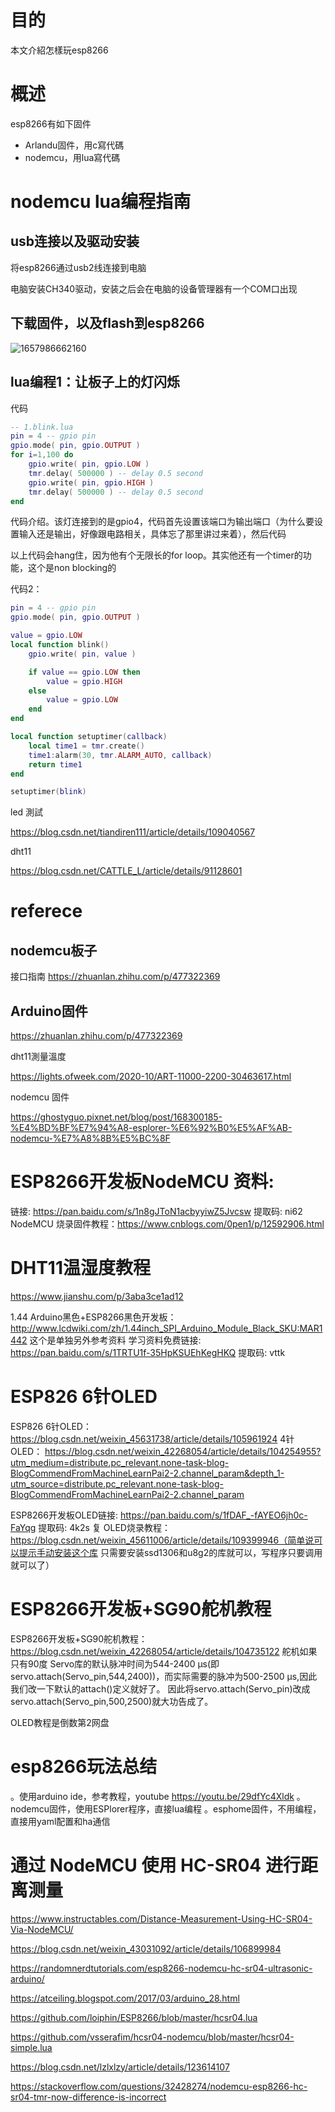 # 目的

本文介紹怎樣玩esp8266

# 概述

esp8266有如下固件

* Arlandu固件，用c寫代碼
* nodemcu，用lua寫代碼

# nodemcu lua编程指南

## usb连接以及驱动安装

将esp8266通过usb2线连接到电脑

电脑安装CH340驱动，安装之后会在电脑的设备管理器有一个COM口出现

## 下载固件，以及flash到esp8266

![1657986662160](image/2022-07-16-esp8266/1657986662160.png)

## lua编程1：让板子上的灯闪烁

代码

```lua
-- 1.blink.lua
pin = 4 -- gpio pin
gpio.mode( pin, gpio.OUTPUT )
for i=1,100 do
    gpio.write( pin, gpio.LOW )
    tmr.delay( 500000 ) -- delay 0.5 second
    gpio.write( pin, gpio.HIGH )
    tmr.delay( 500000 ) -- delay 0.5 second
end
```

代码介绍。该灯连接到的是gpio4，代码首先设置该端口为输出端口（为什么要设置输入还是输出，好像跟电路相关，具体忘了那里讲过来着），然后代码

以上代码会hang住，因为他有个无限长的for loop。其实他还有一个timer的功能，这个是non blocking的

代码2：

```lua
pin = 4 -- gpio pin
gpio.mode( pin, gpio.OUTPUT )

value = gpio.LOW
local function blink()
    gpio.write( pin, value )

    if value == gpio.LOW then
        value = gpio.HIGH
    else
        value = gpio.LOW
    end
end

local function setuptimer(callback)
    local time1 = tmr.create() 
    time1:alarm(30, tmr.ALARM_AUTO, callback)
    return time1
end

setuptimer(blink)

```



led 測試

https://blog.csdn.net/tiandiren111/article/details/109040567

dht11

https://blog.csdn.net/CATTLE_L/article/details/91128601

# referece

## **nodemcu板子**

接口指南 https://zhuanlan.zhihu.com/p/477322369


## **Arduino固件**

https://zhuanlan.zhihu.com/p/477322369

dht11測量溫度

https://lights.ofweek.com/2020-10/ART-11000-2200-30463617.html

nodemcu 固件

https://ghostyguo.pixnet.net/blog/post/168300185-%E4%BD%BF%E7%94%A8-esplorer-%E6%92%B0%E5%AF%AB-nodemcu-%E7%A8%8B%E5%BC%8F

# ESP8266开发板NodeMCU 资料:

链接: https://pan.baidu.com/s/1n8gJToN1acbyyiwZ5Jvcsw 提取码: ni62
NodeMCU 烧录固件教程：https://www.cnblogs.com/0pen1/p/12592906.html

# DHT11温湿度教程

https://www.jianshu.com/p/3aba3ce1ad12

1.44 Arduino黑色+ESP8266黑色开发板：
http://www.lcdwiki.com/zh/1.44inch_SPI_Arduino_Module_Black_SKU:MAR1442 
这个是单独另外参考资料
学习资料免费链接: https://pan.baidu.com/s/1TRTU1f-35HpKSUEhKegHKQ  提取码: vttk 

# ESP826 6针OLED

ESP826 6针OLED：https://blog.csdn.net/weixin_45631738/article/details/105961924
4针OLED：
https://blog.csdn.net/weixin_42268054/article/details/104254955?utm_medium=distribute.pc_relevant.none-task-blog-BlogCommendFromMachineLearnPai2-2.channel_param&depth_1-utm_source=distribute.pc_relevant.none-task-blog-BlogCommendFromMachineLearnPai2-2.channel_param

ESP8266开发板OLED链接: https://pan.baidu.com/s/1fDAF_-fAYEO6jh0c-FaYqg 提取码: 4k2s 复
OLED烧录教程：https://blog.csdn.net/weixin_45611006/article/details/109399946（简单说可以提示手动安装这个库
只需要安装ssd1306和u8g2的库就可以，写程序只要调用就可以了）

# ESP8266开发板+SG90舵机教程

ESP8266开发板+SG90舵机教程：https://blog.csdn.net/weixin_42268054/article/details/104735122
舵机如果只有90度
Servo库的默认脉冲时间为544-2400 μs(即 servo.attach(Servo_pin,544,2400))，而实际需要的脉冲为500-2500 μs,因此我们改一下默认的attach()定义就好了。
因此将servo.attach(Servo_pin)改成servo.attach(Servo_pin,500,2500)就大功告成了。

OLED教程是倒数第2网盘

# esp8266玩法总结

。使用arduino  ide，参考教程，youtube https://youtu.be/29dfYc4Xldk
。nodemcu固件，使用ESPlorer程序，直接lua编程
。esphome固件，不用编程，直接用yaml配置和ha通信

# 通过 NodeMCU 使用 HC-SR04 进行距离测量 

https://www.instructables.com/Distance-Measurement-Using-HC-SR04-Via-NodeMCU/

https://blog.csdn.net/weixin_43031092/article/details/106899984

https://randomnerdtutorials.com/esp8266-nodemcu-hc-sr04-ultrasonic-arduino/

https://atceiling.blogspot.com/2017/03/arduino_28.html

https://github.com/loiphin/ESP8266/blob/master/hcsr04.lua

https://github.com/vsserafim/hcsr04-nodemcu/blob/master/hcsr04-simple.lua

https://blog.csdn.net/lzlxlzy/article/details/123614107

https://stackoverflow.com/questions/32428274/nodemcu-esp8266-hc-sr04-tmr-now-difference-is-incorrect

